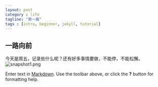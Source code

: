 ```yaml
---
layout: post
category : life
tagline: "第一篇"
tags : [intro, beginner, jekyll, tutorial]
---
```


## 一路向前
   今天是周五，记录些什么呢？还有好多事情要做，不能停，不能松懈。
   ![snapshot1.png]({{site.baseurl}}/_posts/snapshot1.png)



Enter text in [Markdown](http://daringfireball.net/projects/markdown/). Use the toolbar above, or click the **?** button for formatting help.
